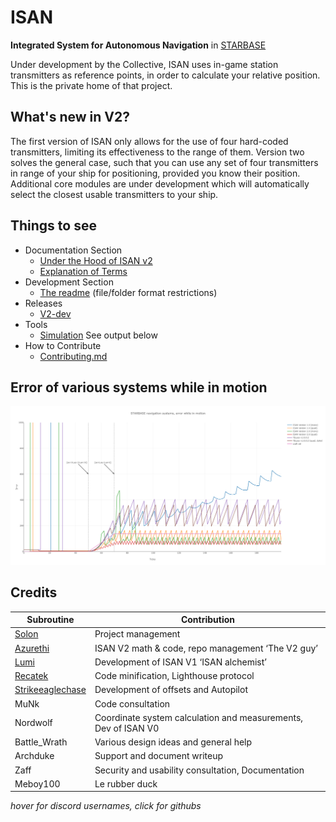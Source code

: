 # ISAN
**Integrated System for Autonomous Navigation** in [STARBASE](https://www.starbasegame.com/)

Under development by the Collective, ISAN uses in-game station transmitters as reference points, in order to calculate your relative position. This is the private home of that project.

## What's new in V2?

The first version of ISAN only allows for the use of four hard-coded transmitters, limiting its effectiveness to the range of them. Version two solves the general case, such that you can use any set of four transmitters in range of your ship for positioning, provided you know their position. Additional core modules are under development which will automatically select the closest usable transmitters to your ship.

## Things to see
 
 - Documentation Section
    - [Under the Hood of ISAN v2](Documentation/Core/README.md)
    - [Explanation of Terms](Documentation/README.md)
 - Development Section
    - [The readme](Development/README.md) (file/folder format restrictions)
 - Releases
    - [V2-dev](Releases/V2-dev)
 - Tools
    - [Simulation](Tools/Simulation)   See output below
 - How to Contribute
    - [Contributing.md](Contributing.md)

## Error of various systems while in motion

![](Tools/Simulation/output.png)


## Credits

| Subroutine | Contribution |
|-|-|
|[Solon](https://github.com/1Solon "Solon#4472 on Discord")|Project management
|[Azurethi](https://github.com/Azurethi "Azurethi#0789 on Discord")|ISAN V2 math & code, repo management ‘The V2 guy’
|[Lumi](https://github.com/Lumi-Virtual "Lumi Virtual#9704 on Discord")|Development of ISAN V1 ‘ISAN alchemist’
|[Recatek](https://github.com/Recatek "Recatek#1707 on Discord")|Code minification, Lighthouse protocol
|[Strikeeaglechase](# "Strikeeaglechase#0001 on discord")|Development of offsets and Autopilot
|MuNk|Code consultation
|Nordwolf|Coordinate system calculation and measurements, Dev of ISAN V0
|Battle_Wrath|Various design ideas and general help|
|Archduke|Support and document writeup|
|Zaff|Security and usability consultation, Documentation|
|Meboy100|Le rubber duck|

*hover for discord usernames, click for githubs*


